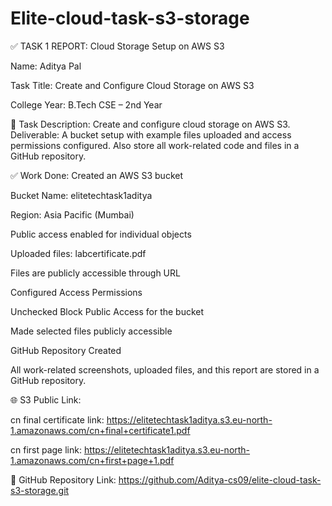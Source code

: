 # Elite-cloud-task-s3-storage
✅ TASK 1 REPORT: Cloud Storage Setup on AWS S3

Name: Aditya Pal

Task Title: Create and Configure Cloud Storage on AWS S3

College Year: B.Tech CSE – 2nd Year

📝 Task Description:
Create and configure cloud storage on AWS S3.
Deliverable: A bucket setup with example files uploaded and access permissions configured. Also store all work-related code and files in a GitHub repository.

✅ Work Done:
Created an AWS S3 bucket

Bucket Name: elitetechtask1aditya 

Region: Asia Pacific (Mumbai)

Public access enabled for individual objects

Uploaded files: labcertificate.pdf

Files are publicly accessible through URL

Configured Access Permissions

Unchecked Block Public Access for the bucket

Made selected files publicly accessible

GitHub Repository Created

All work-related screenshots, uploaded files, and this report are stored in a GitHub repository.

🌐 S3 Public Link:

cn final certificate link: https://elitetechtask1aditya.s3.eu-north-1.amazonaws.com/cn+final+certificate1.pdf

cn first page link: https://elitetechtask1aditya.s3.eu-north-1.amazonaws.com/cn+first+page+1.pdf

📂 GitHub Repository Link:
https://github.com/Aditya-cs09/elite-cloud-task-s3-storage.git
